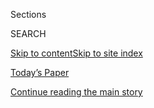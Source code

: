<div id="app">

<div>

<div class="NYTAppHideMasthead css-1r6wvpq e1suatyy0">

<div class="section css-ui9rw0 e1suatyy2">

<div class="css-eph4ug er09x8g0">

<div class="css-6n7j50">

</div>

<span class="css-1dv1kvn">Sections</span>

<div class="css-10488qs">

<span class="css-1dv1kvn">SEARCH</span>

</div>

[Skip to content](#site-content)[Skip to site
index](#site-index)

</div>

<div class="css-10698na e1huz5gh0">

</div>

</div>

<div id="masthead-bar-one" class="section hasLinks css-15hmgas e1csuq9d3">

<div class="css-uqyvli e1csuq9d0">

</div>

<div class="css-1uqjmks e1csuq9d1">

</div>

<div class="css-9e9ivx">

[](https://myaccount.nytimes3xbfgragh.onion/auth/login?response_type=cookie&client_id=vi)

</div>

<div class="css-1bvtpon e1csuq9d2">

[Today’s Paper](https://www.nytimes3xbfgragh.onion/section/todayspaper)

</div>

</div>

</div>

</div>

<div data-aria-hidden="false">

<div id="site-content" data-role="main">

<div id="top-wrapper" class="css-15p45cc eaca97t0" type="top">

<div id="top-slug" class="css-19x0jxb eaca97t1" hidden="">

Advertisement

</div>

[Continue reading the main
story](#after-top)

<div class="ad top-wrapper" style="text-align:center;height:100%;display:block;min-height:90px">

<div id="top" class="place-ad" data-position="top" data-size-key="top">

</div>

</div>

<div id="after-top">

</div>

</div>

<div id="byline" class="section css-15h4p1b e9abtgs0">

<div class="css-1j21atc e1svk9qx1">

<div class="css-nfcc9b e1svk9qx3">

<div class="css-vl9dhg e1svk9qx5">

<div class="css-1nrhkj6 e1svk9qx6">

# David Barstow

</div>

## <span></span>

David Barstow, a senior writer at The Times, is a winner of four
Pulitzers Prizes.

<span class="css-dd5dyy">More**</span>

</div>

</div>

</div>

<div>

<div id="mid1-wrapper" class="css-1mn4oms eaca97t0" type="rank">

<div id="mid1-slug" class="css-1tag3rd eaca97t1">

Advertisement

</div>

[Continue reading the main
story](#after-mid1)

<div id="mid1" class="ad mid1-wrapper" style="text-align:center;height:100%;display:block">

</div>

<div id="after-mid1">

</div>

</div>

</div>

<div class="css-185go5a e1o5byef0">

<div class="css-15cbhtu">

  - [Latest](#stream-panel)
  - <span class="css-6n7j50">Search</span>
    <div class="control">
    <div class="label-container css-1dv1kvn">
    Search
    </div>
    <div class="css-wm4t3d">
    **<span id="clear-search-input" class="css-1dv1kvn">Clear this text
    input</span>
    </div>
    </div>
    <span class="css-1iovbfw"></span>

<div id="stream-panel" class="section css-8msx5b e1jz0cab1">

<div class="css-13mho3u">

1.  
    
    <div class="css-1cp3ece">
    
    <div class="css-1l4spti">
    
    [](/2018/11/03/us/trump-sec-doj-corporate-penalties.html)
    
    <div class="css-79elbk">
    
    ![](https://static01.graylady3jvrrxbe.onion/images/2018/11/04/world/04Enforcement1/04Enforcement1-thumbWide-v2.jpg?quality=75&auto=webp&disable=upscale)
    
    </div>
    
    ## Trump Administration Spares Corporate Wrongdoers Billions in Penalties
    
    Punishment of banks and big companies accused of malfeasance has
    declined precipitously since the Obama era.
    
    <div class="css-1nqbnmb ea5icrr0">
    
    By <span class="css-1n7hynb">Ben Protess, Robert Gebeloff
    <span>and</span> Danielle
    Ivory</span>
    
    </div>
    
    </div>
    
    <div class="css-1lc2l26 e1xfvim33">
    
    </div>
    
    </div>

2.  
    
    <div class="css-1cp3ece">
    
    <div class="css-1l4spti">
    
    [](/2018/10/04/us/politics/donald-trump-fred-trump-tax-schemes.html)
    
    <div class="css-79elbk">
    
    ![](https://static01.graylady3jvrrxbe.onion/images/2018/10/04/us/04TrumpTaxes1/04TrumpTaxes1-thumbWide.jpg?quality=75&auto=webp&disable=upscale)
    
    </div>
    
    ## New York Regulators Examine the Trump Family’s Tax Schemes
    
    State and city officials announced they were looking into the
    maneuvers after an investigative report in The New York Times.
    
    <div class="css-1nqbnmb ea5icrr0">
    
    By <span class="css-1n7hynb">Russ Buettner, Susanne Craig
    <span>and</span> David
    Barstow</span>
    
    </div>
    
    </div>
    
    <div class="css-1lc2l26 e1xfvim33">
    
    </div>
    
    </div>

3.  
    
    <div class="css-1cp3ece">
    
    <div class="css-1l4spti">
    
    [](/interactive/2018/10/02/us/politics/trump-family-wealth.html)
    
    <div class="css-79elbk">
    
    ![](https://static01.graylady3jvrrxbe.onion/images/2018/08/15/us/empire-inv-promo-image/empire-inv-promo-image-thumbWide-v3.jpg?quality=75&auto=webp&disable=upscale)
    
    </div>
    
    ## 4 Ways Fred Trump Made Donald Trump and His Siblings Rich
    
    A Times investigation found that the president's father created
    scores of revenue streams for his children.
    
    <div class="css-1nqbnmb ea5icrr0">
    
    By <span class="css-1n7hynb">Susanne Craig, Russ Buettner, David
    Barstow <span>and</span> Gabriel J.X.
    Dance</span>
    
    </div>
    
    </div>
    
    <div class="css-1lc2l26 e1xfvim33">
    
    </div>
    
    </div>

4.  
    
    <div class="css-1cp3ece">
    
    <div class="css-1l4spti">
    
    [](/2018/10/02/us/politics/donald-trump-wealth-fred-trump.html)
    
    <div class="css-79elbk">
    
    ![](https://static01.graylady3jvrrxbe.onion/images/2018/09/02/us/02inheritance-13/02inheritance-13-thumbWide.jpg?quality=75&auto=webp&disable=upscale)
    
    </div>
    
    ## 11 Takeaways From The Times’s Investigation Into Trump’s Wealth
    
    Based on a trove of confidential financial records, the Times report
    offers the first comprehensive look at the inherited fortune and tax
    dodges that guaranteed Donald Trump a gilded life.
    
    <div class="css-1nqbnmb ea5icrr0">
    
    By <span class="css-1n7hynb">Russ Buettner, Susanne Craig
    <span>and</span> David Barstow</span>
    
    </div>
    
    <div class="css-185051n">
    
    [Leer en
    español](https://www.nytimes3xbfgragh.onion/es/2018/10/02/investigacion-fortuna-donald-trump/? "Read in Spanish")
    
    </div>
    
    </div>
    
    <div class="css-1lc2l26 e1xfvim33">
    
    </div>
    
    </div>

5.  
    
    <div class="css-1cp3ece">
    
    <div class="css-1l4spti">
    
    [](/interactive/2018/10/02/us/politics/donald-trump-tax-schemes-fred-trump.html)
    
    <div class="css-79elbk">
    
    ![](https://static01.graylady3jvrrxbe.onion/images/2018/10/07/us/fred-trump-inv-promo-image/fred-trump-inv-promo-image-thumbWide-v2.jpg?quality=75&auto=webp&disable=upscale)
    
    </div>
    
    ## Trump Engaged in Suspect Tax Schemes as He Reaped Riches From His Father
    
    The president has long sold himself as a self-made billionaire, but
    a Times investigation found that he received at least $413 million
    in today’s dollars from his father’s real estate empire, much of it
    through tax dodges in the 1990s.
    
    <div class="css-1nqbnmb ea5icrr0">
    
    By <span class="css-1n7hynb">David Barstow, Susanne Craig
    <span>and</span> Russ
    Buettner</span>
    
    </div>
    
    </div>
    
    <div class="css-1lc2l26 e1xfvim33">
    
    </div>
    
    </div>

6.  
    
    <div class="css-1cp3ece">
    
    <div class="css-1l4spti">
    
    [](/2017/03/14/us/politics/donald-trump-taxes.html)
    
    <div class="css-79elbk">
    
    ![](https://static01.graylady3jvrrxbe.onion/images/2017/03/15/us/15TRUMPTAXES/15TRUMPTAXES-thumbWide.jpg?quality=75&auto=webp&disable=upscale)
    
    </div>
    
    ## Trump Wrote Off $100 Million in Losses in 2005, Leaked Forms Show
    
    The MSNBC host Rachel Maddow disclosed information from President
    Trump’s 2005 tax return on Tuesday night.
    
    <div class="css-1nqbnmb ea5icrr0">
    
    By <span class="css-1n7hynb">Peter Baker <span>and</span> Jesse
    Drucker</span>
    
    </div>
    
    </div>
    
    <div class="css-1lc2l26 e1xfvim33">
    
    </div>
    
    </div>

7.  
    
    <div class="css-1cp3ece">
    
    <div class="css-1l4spti">
    
    [](/2017/01/28/us/politics/donald-trump-truth.html)
    
    <div class="css-79elbk">
    
    ![](https://static01.graylady3jvrrxbe.onion/images/2017/01/29/us/29TRUMPTRUTH1/29TRUMPTRUTH1-thumbWide.jpg?quality=75&auto=webp&disable=upscale)
    
    </div>
    
    ## ‘Up Is Down’: Trump’s Unreality Show Echoes His Business Past
    
    As a businessman and candidate, Donald J. Trump often made dubious
    statements, but even jaded political veterans have been astonished
    by his false claims since he took office.
    
    <div class="css-1nqbnmb ea5icrr0">
    
    By <span class="css-1n7hynb">David
    Barstow</span>
    
    </div>
    
    </div>
    
    <div class="css-1lc2l26 e1xfvim33">
    
    </div>
    
    </div>

8.  
    
    <div class="css-1cp3ece">
    
    <div class="css-1l4spti">
    
    [](/2016/12/06/us/politics/donald-trump-business-stocks.html)
    
    <div class="css-79elbk">
    
    ![](https://static01.graylady3jvrrxbe.onion/images/2016/12/07/us/07trumpstock/07trumpstock-thumbWide.jpg?quality=75&auto=webp&disable=upscale)
    
    </div>
    
    ## Trump’s Team Says He Sold All His Stocks in June
    
    Donald J. Trump’s stock holdings are not a significant portion of
    his business empire, but the sale described by a spokesman would
    alleviate some concerns about his conflicts.
    
    <div class="css-1nqbnmb ea5icrr0">
    
    By <span class="css-1n7hynb">Susanne
    Craig</span>
    
    </div>
    
    </div>
    
    <div class="css-1lc2l26 e1xfvim33">
    
    </div>
    
    </div>

9.  
    
    <div class="css-1cp3ece">
    
    <div class="css-1l4spti">
    
    [](/2016/11/06/us/politics/donald-trump-business-tax-records.html)
    
    <div class="css-79elbk">
    
    ![](https://static01.graylady3jvrrxbe.onion/images/2016/11/06/us/06TRUMPBIZ/06TRUMPBIZ-thumbWide.jpg?quality=75&auto=webp&disable=upscale)
    
    </div>
    
    ### <span class="css-m70j1g">News Analysis</span>
    
    ## Thin Line Splits Donald Trump’s Politics and Businesses
    
    Would he be into this White House thing for the country’s benefit or
    his own? His business record reveals a willingness to change course
    to suit his needs.
    
    <div class="css-1nqbnmb ea5icrr0">
    
    By <span class="css-1n7hynb">David
    Barstow</span>
    
    </div>
    
    </div>
    
    <div class="css-1lc2l26 e1xfvim33">
    
    </div>
    
    </div>

10. 
    
    <div class="css-1cp3ece">
    
    <div class="css-1l4spti">
    
    [](/2016/11/01/us/politics/donald-trump-tax.html)
    
    <div class="css-79elbk">
    
    ![](https://static01.graylady3jvrrxbe.onion/images/2016/11/01/us/01trumptax3/01trumptax3-thumbWide-v2.jpg?quality=75&auto=webp&disable=upscale)
    
    </div>
    
    ## Donald Trump Used Legally Dubious Method to Avoid Paying Taxes
    
    Thanks to a maneuver later outlawed by Congress, Mr. Trump
    potentially escaped paying tens of millions of dollars in federal
    personal income taxes.
    
    <div class="css-1nqbnmb ea5icrr0">
    
    By <span class="css-1n7hynb">David Barstow, Mike McIntire, Patricia
    Cohen, Susanne Craig <span>and</span> Russ Buettner</span>
    
    </div>
    
    </div>
    
    <div class="css-1lc2l26 e1xfvim33">
    
    </div>
    
    </div>

<div class="css-13mho3u">

<div class="css-1t62hi8">

<div class="css-1stvaey">

Show
More

<div>

<div style="border:0;clip:rect(0 0 0 0);height:1px;margin:-1px;overflow:hidden;white-space:nowrap;padding:0;width:1px;position:absolute" data-role="log" data-aria-live="assertive">

</div>

<div style="border:0;clip:rect(0 0 0 0);height:1px;margin:-1px;overflow:hidden;white-space:nowrap;padding:0;width:1px;position:absolute" data-role="log" data-aria-live="assertive">

</div>

<div style="border:0;clip:rect(0 0 0 0);height:1px;margin:-1px;overflow:hidden;white-space:nowrap;padding:0;width:1px;position:absolute" data-role="log" data-aria-live="polite">

</div>

<div style="border:0;clip:rect(0 0 0 0);height:1px;margin:-1px;overflow:hidden;white-space:nowrap;padding:0;width:1px;position:absolute" data-role="log" data-aria-live="polite">

</div>

</div>

</div>

</div>

</div>

</div>

<div class="css-g6hk37 supplemental">

<div id="mid2-wrapper" class="css-10wkyv7 eaca97t0" type="lede">

<div id="mid2-slug" class="css-1tag3rd eaca97t1">

Advertisement

</div>

[Continue reading the main
story](#after-mid2)

<div id="mid2" class="ad mid2-wrapper" style="text-align:center;height:100%;display:block;min-height:250px">

</div>

<div id="after-mid2">

</div>

</div>

## Follow Elsewhere

<div class="module-body">

  - [**<span data-aria-hidden="true">DavidBarstow</span><span class="css-1dv1kvn">twitter
    page for DavidBarstow</span>](https://twitter.com/DavidBarstow)

</div>

</div>

</div>

</div>

</div>

</div>

</div>

## Site Index

<div>

</div>

## Site Information Navigation

  - [© <span>2020</span> <span>The New York Times
    Company</span>](https://help.nytimes3xbfgragh.onion/hc/en-us/articles/115014792127-Copyright-notice)

<!-- end list -->

  - [NYTCo](https://www.nytco.com/)
  - [Contact
    Us](https://help.nytimes3xbfgragh.onion/hc/en-us/articles/115015385887-Contact-Us)
  - [Work with us](https://www.nytco.com/careers/)
  - [Advertise](https://nytmediakit.com/)
  - [T Brand Studio](http://www.tbrandstudio.com/)
  - [Your Ad
    Choices](https://www.nytimes3xbfgragh.onion/privacy/cookie-policy#how-do-i-manage-trackers)
  - [Privacy](https://www.nytimes3xbfgragh.onion/privacy)
  - [Terms of
    Service](https://help.nytimes3xbfgragh.onion/hc/en-us/articles/115014893428-Terms-of-service)
  - [Terms of
    Sale](https://help.nytimes3xbfgragh.onion/hc/en-us/articles/115014893968-Terms-of-sale)
  - [Site
    Map](https://spiderbites.nytimes3xbfgragh.onion)
  - [Help](https://help.nytimes3xbfgragh.onion/hc/en-us)
  - [Subscriptions](https://www.nytimes3xbfgragh.onion/subscription?campaignId=37WXW)

</div>

</div>
